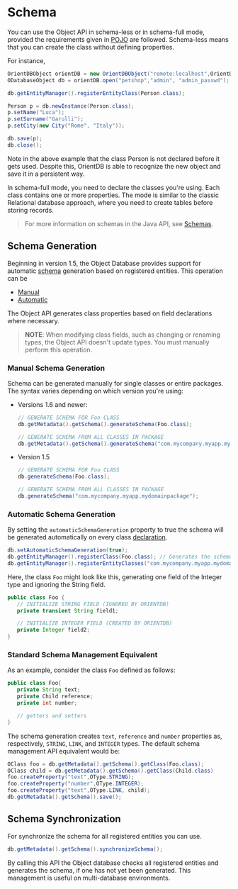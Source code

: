 # Schema 

You can use the Object API in schema-less or in schema-full mode, provided the requirements given in [POJO](Object-DB-POJO.md) are followed. Schema-less means that you can create the class without defining properties.

For instance,

```java
OrientDBObject orientDB = new OrientDBObject("remote:localhost",OrientDBConfig.defaultConfig());
ODatabaseObject db = orientDB.open("petshop","admin", "admin_passwd");

db.getEntityManager().registerEntityClass(Person.class);

Person p = db.newInstance(Person.class);
p.setName("Luca");
p.setSurname("Garulli");
p.setCity(new City("Rome", "Italy"));

db.save(p);
db.close();
```

Note in the above example that the class Person is not declared before it gets used. Despite this, OrientDB is able to recognize the new object and save it in a persistent way.

In schema-full mode, you need to declare the classes you're using. Each class contains one or more properties. The mode is similar to the classic Relational database approach, where you need to create tables before storing records.

>For more information on schemas in the Java API, see [Schemas](../general/Schema.md).


## Schema Generation

Beginning in version 1.5, the Object Database provides support for automatic [schema](../general/Schema.md) generation based on registered entities.  This operation can be

- [Manual](#manual-schema-generation)
- [Automatic](#automatic-schema-generation)

The Object API generates class properties based on field declarations where necessary.

>**NOTE**: When modifying class fields, such as changing or renaming types, the Object API doesn't update types.  You must manually perform this operation.

### Manual Schema Generation

Schema can be generated manually for single classes or entire packages.  The syntax varies depending on which version you're using:

- Versions 1.6 and newer:

  ```java
  // GENERATE SCHEMA FOR Foo CLASS
  db.getMetadata().getSchema().generateSchema(Foo.class);

  // GENERATE SCHEMA FROM ALL CLASSES IN PACKAGE
  db.getMetadata().getSchema().generateSchema("com.mycompany.myapp.mydomainpackage");
  ```
- Version 1.5

  ```java
  // GENERATE SCHEMA FOR Foo CLASS
  db.generateSchema(Foo.class);

  // GENERATE SCHEMA FROM ALL CLASSES IN PACKAGE
  db.generateSchema("com.mycompany.myapp.mydomainpackage");
  ```

### Automatic Schema Generation

By setting the `automaticSchemaGeneration` property to true the schema will be generated automatically on every class [declaration](Object-2-Record-Java-Binding.md#declare-persistent-classes).

```java
db.setAutomaticSchemaGeneration(true);
db.getEntityManager().registerClass(Foo.class); // Generates the schema for Foo class after registering.
db.getEntityManager().registerEntityClasses("com.mycompany.myapp.mydomainpackage"); // Generates the schema for all classes contained in the given package after registering.
```

Here, the class `Foo` might look like this, generating one field of the Integer type and ignoring the String field.

```java
public class Foo {
   // INITIALIZE STRING FIELD (IGNORED BY ORIENTDB)
   private transient String field1;

   // INITIALIZE INTEGER FIELD (CREATED BY ORIENTDB)
   private Integer field2; 
}
```

### Standard Schema Management Equivalent

As an example, consider the class `Foo` defined as follows:

```java
public class Foo{
   private String text;
   private Child reference;
   private int number;

   // getters and setters
}
```

The schema generation creates `text`, `reference` and `number` properties as, respectively, `STRING`, `LINK`, and `INTEGER` types.  The default schema management API equivalent would be:

```java
OClass foo = db.getMetadata().getSchema().getClass(Foo.class);
OClass child = db.getMetadata().getSchema().getClass(Child.class)
foo.createProperty("text",OType.STRING);
foo.createProperty("number",OType.INTEGER);
foo.createProperty("text",OType.LINK, child);
db.getMetadata().getSchema().save();
```

## Schema Synchronization

For synchronize the schema for all registered entities you can use.

```java
db.getMetadata().getSchema().synchronizeSchema();
```

By calling this API the Object database checks all registered entities and generates the schema, if one has not yet been generated. This management is useful on multi-database environments.
